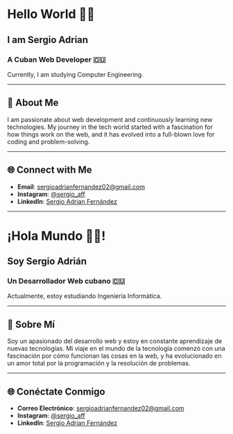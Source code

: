 # Hello World 👋🏻

## I am Sergio Adrian

### A Cuban Web Developer 🇨🇺

Currently, I am studying Computer Engineering.

---

## 🚀 About Me

I am passionate about web development and continuously learning new technologies. My journey in the tech world started with a fascination for how things work on the web, and it has evolved into a full-blown love for coding and problem-solving.

---

## 🌐 Connect with Me

- **Email**: [sergioadrianfernandez02@gmail.com](mailto:sergioadrianfernandez02@gmail.com)
- **Instagram**: [@sergio_aff](https://www.instagram.com/sergio_aff)
- **LinkedIn**: [Sergio Adrian Fernández](https://www.linkedin.com/in/sergio-adrian-fernández)

---

# ¡Hola Mundo 👋🏻!

## Soy Sergio Adrián

### Un Desarrollador Web cubano 🇨🇺

Actualmente, estoy estudiando Ingeniería Informática.

---

## 🚀 Sobre Mí

Soy un apasionado del desarrollo web y estoy en constante aprendizaje de nuevas tecnologías. Mi viaje en el mundo de la tecnología comenzó con una fascinación por cómo funcionan las cosas en la web, y ha evolucionado en un amor total por la programación y la resolución de problemas.

---

## 🌐 Conéctate Conmigo

- **Correo Electrónico**: [sergioadrianfernandez02@gmail.com](mailto:sergioadrianfernandez02@gmail.com)
- **Instagram**: [@sergio_aff](https://www.instagram.com/sergio_aff)
- **LinkedIn**: [Sergio Adrian Fernández](https://www.linkedin.com/in/sergio-adrian-fernández)
